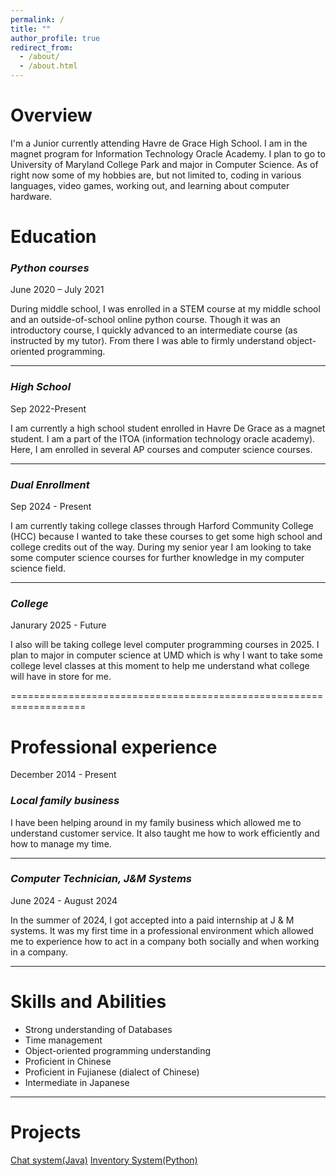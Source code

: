 ```yaml
---
permalink: /
title: ""
author_profile: true
redirect_from: 
  - /about/
  - /about.html
---
```


# Overview
I'm a Junior currently attending Havre de Grace High School. I am in the magnet program for Information Technology Oracle Academy. I plan to go to University of Maryland College Park and major in Computer Science. As of right now some of my hobbies are, but not limited to, coding in various languages, video games, working out, and learning about computer hardware.


# Education

### *Python courses* 
June 2020 – July 2021 

During middle school, I was enrolled in a STEM course at my middle school and an outside-of-school online python course. Though it was an introductory course, I quickly advanced to an intermediate course (as instructed by my tutor). From there I was able to firmly understand object-oriented programming.  

--------------------------------------------------------------------------------------------------------------------------------------------------------------------
###  *High School* 
Sep 2022-Present 

I am currently a high school student enrolled in Havre De Grace as a magnet student. I am a part of the ITOA (information technology oracle academy). Here, I am enrolled in several AP courses and computer science courses.

--------------------------------------------------------------------------------------------------------------------------------------------------------------------
###  *Dual Enrollment*
Sep 2024 - Present

I am currently taking college classes through Harford Community College (HCC) because I wanted to take these courses to get some high school and college credits out of the way. During my senior year I am looking to take some computer science courses for further knowledge in my computer science field.

--------------------------------------------------------------------------------------------------------------------------------------------------------------------
### *College* 
Janurary 2025 - Future

I also will be taking college level computer programming courses in 2025. I plan to major in computer science at UMD which is why I want to take some college level classes at this moment to help me understand what college will have in store for me.

===================================================================
# Professional experience
December 2014 - Present 

### *Local family business* 

I have been helping around in my family business which allowed me to understand customer service. It also taught me how to work efficiently and how to manage my time. 

--------------------------------------------------------------------------------------------------------------------------------------------------------------------
### *Computer Technician, J&M Systems* 
June 2024 - August 2024 

In the summer of 2024, I got accepted into a paid internship at J & M systems. It was my first time in a professional environment which allowed me to experience how to act in a company both socially and when working in a company. 

--------------------------------------------------------------------------------------------------------------------------------------------------------------------

# Skills and Abilities

- Strong understanding of Databases 
- Time management 
- Object-oriented programming understanding 
- Proficient in Chinese 
- Proficient in Fujianese (dialect of Chinese) 
- Intermediate in Japanese 

--------------------------------------------------------------------------------------------------------------------------------------------------------------------
# Projects
[Chat system(Java)](https://github.com/Lin-2026/Lin-ServerTalker.git)
[Inventory System(Python)](https://github.com/Lin-2026/InventoryApp.git)
